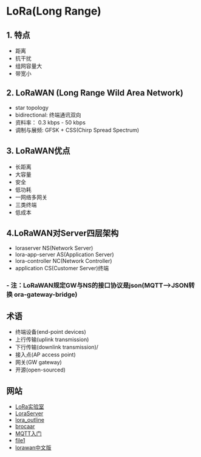 # LoRa(Long Range)  
## 1. 特点
- 距离
- 抗干扰
- 组网容量大
- 带宽小

## 2. LoRaWAN (Long Range Wild Area Network)
- star topology
- bidirectional: 终端通讯双向
- 资料率： 0.3 kbps - 50 kbps
- 调制与展频: GFSK + CSS(Chirp Spread Spectrum)

## 3. LoRaWAN优点
- 长距离
- 大容量
- 安全
- 低功耗
- 一网络多网关
- 三类终端
- 低成本

## 4.LoRaWAN对Server四层架构
- loraserver NS(Network Server)
- lora-app-server AS(Application Server)
- lora-controller NC(Network Controller)
- application CS(Customer Server)终端
### - 注：LoRaWAN规定GW与NS的接口协议是json(MQTT-->JSON转换 ora-gateway-bridge)

## 术语
- 终端设备(end-point devices)
- 上行传输(uplink transmission)
- 下行传输(downlink transmission)/
- 接入点(AP access point)
- 网关(GW gateway)
- 开源(open-sourced)

## 网站
- [LoRa实验室](http://www.loraapp.com/lora-university/)
- [LoraServer](https://github.com/brocaar/loraserver) 
- [lora_outline](./img/loraserver.jpg) 
- [brocaar](http://www.brocaar.com)
- [MQTT入门](https://zhuanlan.zhihu.com/p/20888181)
- [file1](http://blog.csdn.net/jiangjunjie_2005/article/details/54669337)
- [lorawan中文版](http://blog.csdn.net/iotisan/)
